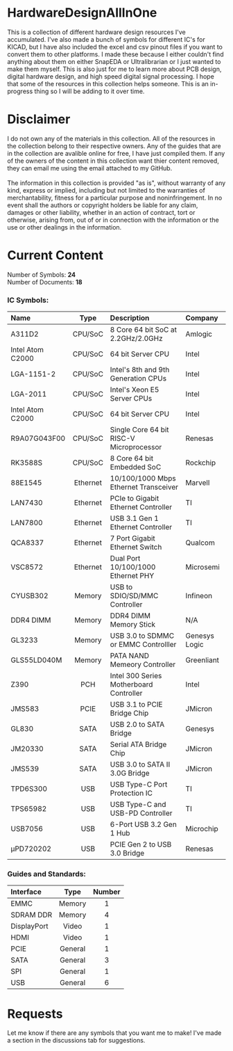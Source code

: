 # HardwareDesignAllInOne
This is a collection of different hardware design resources I've accumulated. I've also made a bunch of symbols for different IC's for KICAD, but I have also included the excel and csv pinout files if you want to convert them to other platforms. I made these because I either couldn't find anything about them on either SnapEDA or Ultralibrarian or I just wanted to make them myself. This is also just for me to learn more about PCB design, digital hardware design, and high speed digital signal processing. I hope that some of the resources in this collection helps someone. This is an in-progress thing so I will be adding to it over time.

# Disclaimer
I do not own any of the materials in this collection. 
All of the resources in the collection belong to their respective owners. 
Any of the guides that are in the collection are avalible online for free, I have just compiled them.
If any of the owners of the content in this collection want thier content removed, they can email me using the email attached to my GitHub.<br />
<br />
The information in this collection is provided "as is", without warranty of any kind, express or implied, including but not limited to the warranties of merchantability, fitness for a particular purpose and noninfringement. In no event shall the authors or copyright holders be liable for any claim, damages or other liability, whether in an action of contract, tort or otherwise, arising from, out of or in connection with the information or the use or other dealings in the information.

# Current Content
Number of Symbols: **24** <br />
Number of Documents:  **18** <br />

### IC Symbols:
| Name              | Type | Description                           | Company     |
| :---------------- | :---: | :------------------------------------ | :---------- |
| A311D2           | CPU/SoC | 8 Core 64 bit SoC at 2.2GHz/2.0GHz           | Amlogic    |
| Intel Atom C2000  | CPU/SoC | 64 bit Server CPU                     | Intel       |
| LGA-1151-2 | CPU/SoC | Intel's 8th and 9th Generation CPUs | Intel |
| LGA-2011 | CPU/SoC | Intel's Xeon E5 Server CPUs | Intel |
| Intel Atom C2000  | CPU/SoC | 64 bit Server CPU                     | Intel       |
| R9A07G043F00      | CPU/SoC | Single Core 64 bit RISC-V Microprocessor| Renesas    |
| RK3588S           | CPU/SoC | 8 Core 64 bit Embedded SoC            | Rockchip    |
| 88E1545           | Ethernet | 10/100/1000 Mbps Ethernet Transceiver | Marvell     |
| LAN7430           | Ethernet | PCIe to Gigabit Ethernet Controller   | TI          |
| LAN7800           | Ethernet | USB 3.1 Gen 1 Ethernet Controller     | TI          |
| QCA8337           | Ethernet | 7 Port Gigabit Ethernet Switch        | Qualcom     |
| VSC8572           | Ethernet | Dual Port 10/100/1000 Ethernet PHY    | Microsemi   |
| CYUSB302          | Memory | USB to SDIO/SD/MMC Controller         | Infineon    |
| DDR4 DIMM   | Memory | DDR4 DIMM Memory Stick| N/A|
| GL3233       | Memory | USB 3.0 to SDMMC or EMMC Controlller         | Genesys Logic|
| GLS55LD040M       | Memory | PATA NAND Memeory Controller          | Greenliant  |
| Z390 | PCH | Intel 300 Series Motherboard Controller | Intel |
| JMS583           | PCIE | USB 3.1 to PCIE Bridge Chip                | JMicron     |
| GL830       | SATA | USB 2.0 to SATA Bridge           | Genesys  |
| JM20330           | SATA | Serial ATA Bridge Chip                | JMicron     |
| JMS539            | SATA | USB 3.0 to SATA II 3.0G Bridge        | JMicron     |
| TPD6S300          | USB | USB Type-C Port Protection IC         | TI          |
| TPS65982          | USB | USB Type-C and USB-PD Controller      | TI          |
| USB7056           | USB | 6-Port USB 3.2 Gen 1 Hub              | Microchip   |
| μPD720202         | USB | PCIE Gen 2 to USB 3.0 Bridge                | Renesas     |

### Guides and Standards:
| Interface | Type | Number |
| :--- | :---:| :---: |
| EMMC  | Memory | 1 |
| SDRAM DDR | Memory | 4 |
| DisplayPort | Video | 1 |
| HDMI | Video | 1 |
| PCIE | General | 1 |
| SATA | General | 3 |
| SPI | General | 1  |
| USB | General | 6 |

# Requests
Let me know if there are any symbols that you want me to make! I've made a section in the discussions tab for suggestions.
